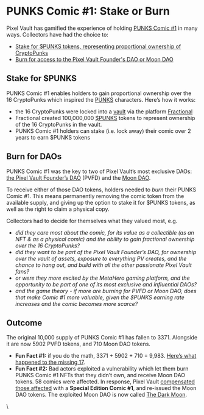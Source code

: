 # PUNKS Comic #1: Stake or Burn

Pixel Vault has gamified the experience of holding [PUNKS Comic #1](../../ecosystem/punks/punks-comic/#1) in many ways. Collectors have had the choice to:

* [Stake for $PUNKS tokens, representing proportional ownership of CryptoPunks](comic1.md#stake-for-usdpunks)
* [Burn for access to the Pixel Vault Founder's DAO or Moon DAO](comic1.md#undefined)

## Stake for $PUNKS

PUNKS Comic #1 enables holders to gain proportional ownership over the 16 CryptoPunks which inspired the [PUNKS](../../ecosystem/punks/punks-comic/16-punks.md) characters. Here’s how it works:

* the 16 CryptoPunks were locked into a [vault](https://fractional.art/vaults/punks) via the platform [Fractional](https://fractional.art/)
* Fractional created 100,000,000 [$PUNKS](../../ecosystem/punks/PUNKS.md) tokens to represent ownership of the 16 CryptoPunks in the vault.
* PUNKS Comic #1 holders can stake (i.e. lock away) their comic over 2 years to earn $PUNKS tokens

## Burn for DAOs

PUNKS Comic #1 was the key to two of Pixel Vault’s most exclusive DAOs: [the Pixel Vault Founder’s DAO](../../ecosystem/pvfd.md) (PVFD) and the [Moon DAO](../../ecosystem/IU/planets.md#planetary-dao).

To receive either of those DAO tokens, holders needed to _burn_ their PUNKS Comic #1. This means permanently removing the comic token from the available supply, and giving up the option to stake it for $PUNKS tokens, as well as the right to claim a physical copy.

Collectors had to decide for themselves what they valued most, e.g.

* _did they care most about the comic, for its value as a collectible (as an NFT & as a physical comic) and the ability to gain fractional ownership over the 16 CryptoPunks?_
* _did they want to be part of the Pixel Vault Founder’s DAO, for ownership over the vault of assets, exposure to everything PV creates, and the chance to hang out, and build with all the other passionate Pixel Vault fans?_
* _or were they more excited by the MetaHero gaming platform, and the opportunity to be part of one of its most exclusive and influential DAOs?_
* _and the game theory - if more are burning for PVFD or Moon DAO, does that make Comic #1 more valuable, given the $PUNKS earning rate increases and the comic becomes more scarce?_

## Outcome

The original 10,000 supply of PUNKS Comic #1 has fallen to 3371. Alongside it are now 5902 PVFD tokens, and 710 Moon DAO tokens.

* **Fun Fact #1:** if you do the math, 3371 + 5902 + 710 = 9,983. [Here’s what happened to the missing 17](https://twitter.com/Gfunkera86/status/1449397312866988036?s=20\&t=lsMWH6DRO9zIw4vpGqRwEw).
* **Fun Fact #2:** Bad actors exploited a vulnerability which let them burn PUNKS Comic #1 NFTs that they didn’t own, and receive Moon DAO tokens. 58 comics were affected. In response, Pixel Vault [compensated those affected](https://twitter.com/pixelvault\_/status/1459269853534208001) with a **Special Edition Comic #1**, and re-issued the Moon DAO tokens. The exploited Moon DAO is now called [The Dark Moon](https://opensea.io/assets/ethereum/0x7deb7bce4d360ebe68278dee6054b882aa62d19c/3).

\
